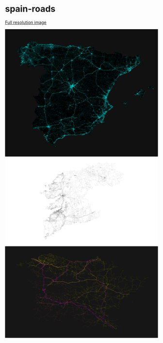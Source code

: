 # spain-roads

[Full resolution image](figures/spain.png)
<p align="center">
<img src="figures/spain-min.png"/>
<img src="figures/pontevedra_6.png"/>
<img src="figures/north.png"/>
</p>
